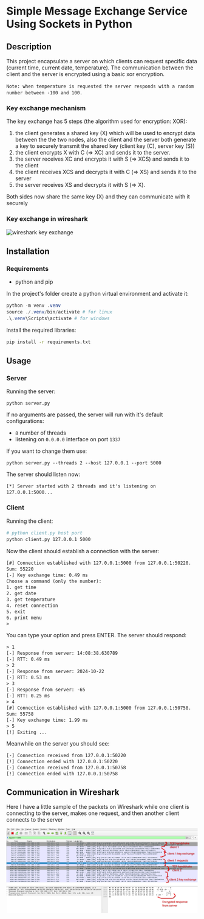# Simple Message Exchange Service Using Sockets in Python

## Description
This project encapsulate a server on which clients can request specific data (current time, current date, temperature). The communication between the client and the server is encrypted using a basic xor encryption.

```Note: when temperature is requested the server responds with a random number between -100 and 100.```

### Key exchange mechanism
The key exchange has 5 steps (the algorithm used for encryption: XOR):
1. the client generates a shared key (X) which will be used to encrypt data between the the two nodes, also the client and the server both generate a key to securely transmit the shared key (client key (C), server key (S))
2. the client encrypts X with C (=> XC) and sends it to the server.
3. the server receives XC and encrypts it with S (=> XCS) and sends it to the client
4. the client receives XCS and decrypts it with C (=> XS) and sends it to the server
5. the server receives XS and decrypts it with S (=> X).

Both sides now share the same key (X) and they can communicate with it securely

### Key exchange in wireshark
![wireshark key exchange](./images/keyexchange.png)

## Installation
### Requirements
- python and pip

In the project's folder create a python virtual environment and activate it:

```powershell
python -m venv .venv
source ./.venv/bin/activate # for linux
.\.venv\Scripts\activate # for windows
```

Install the required libraries:
```sh
pip install -r requirements.txt
```

## Usage

### Server

Running the server:
```
python server.py
```
If no arguments are passed, the server will run with it's default configurations:
- `8` number of threads
- listening on `0.0.0.0` interface on port `1337`

If you want to change them use:
```
python server.py --threads 2 --host 127.0.0.1 --port 5000
```

The server should listen now:
```
[*] Server started with 2 threads and it's listening on 127.0.0.1:5000...
```

### Client

Running the client:

```sh
# python client.py host port
python client.py 127.0.0.1 5000 
```

Now the client should establish a connection with the server:
```
[#] Connection established with 127.0.0.1:5000 from 127.0.0.1:50220. Sum: 55220
[-] Key exchange time: 0.49 ms
Choose a command (only the number):
1. get time
2. get date
3. get temperature
4. reset connection
5. exit
6. print menu
> 
```

You can type your option and press ENTER. The server should respond:
```
> 1
[-] Response from server: 14:08:38.630789
[-] RTT: 0.49 ms
> 2
[-] Response from server: 2024-10-22
[-] RTT: 0.53 ms
> 3
[-] Response from server: -65
[-] RTT: 0.25 ms
> 4
[#] Connection established with 127.0.0.1:5000 from 127.0.0.1:50758. Sum: 55758
[-] Key exchange time: 1.99 ms
> 5
[!] Exiting ...
```

Meanwhile on the server you should see:
```
[-] Connection received from 127.0.0.1:50220
[!] Connection ended with 127.0.0.1:50220
[-] Connection received from 127.0.0.1:50758
[!] Connection ended with 127.0.0.1:50758
```

## Communication in Wireshark
Here I have a little sample of the packets on Wireshark while one client is connecting to the server, makes one request, and then another client connects to the server

![commnunication in wireshark](./images/communication.png)